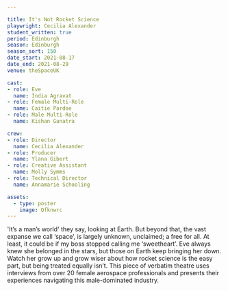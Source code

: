 ```yaml
---

title: It's Not Rocket Science
playwright: Cecilia Alexander
student_written: true
period: Edinburgh
season: Edinburgh
season_sort: 150
date_start: 2021-08-17
date_end: 2021-08-29
venue: theSpaceUK

cast:
- role: Eve
  name: India Agravat
- role: Female Multi-Role
  name: Caitie Pardoe
- role: Male Multi-Role
  name: Kishan Ganatra

crew:
- role: Director
  name: Cecilia Alexander
- role: Producer
  name: Ylana Gibert
- role: Creative Assistant
  name: Molly Symms
- role: Technical Director 
  name: Annamarie Schooling

assets:
  - type: poster
    image: Qfknwrc
---
```


'It’s a man’s world' they say, looking at Earth. But beyond that, the vast expanse we call ‘space’, is largely unknown, unclaimed; a free for all. At least, it could be if my boss stopped calling me ‘sweetheart’. Eve always knew she belonged in the stars, but those on Earth keep bringing her down. Watch her grow up and grow wiser about how rocket science is the easy part, but being treated equally isn’t. This piece of verbatim theatre uses interviews from over 20 female aerospace professionals and presents their experiences navigating this male-dominated industry.

